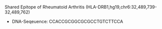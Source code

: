 Shared Epitope of Rheumatoid Arthritis (HLA-DRB1,hg19,chr6:32,489,739-32,489,762)
* DNA-Seqeuence: CCACCGCGGCGCGCCTGTCTTCCA

